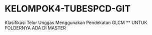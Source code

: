 # KELOMPOK4-TUBESPCD-GIT
Klasifikasi Telur Unggas Menggunakan Pendekatan GLCM
** UNTUK FOLDERNYA ADA DI MASTER
